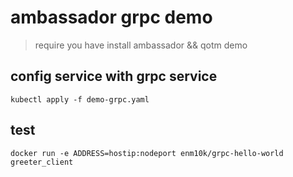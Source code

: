 
# ambassador grpc demo

> require you have install ambassador && qotm demo


## config service with grpc service

```code
kubectl apply -f demo-grpc.yaml
```

## test

```code
docker run -e ADDRESS=hostip:nodeport enm10k/grpc-hello-world greeter_client

```

